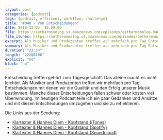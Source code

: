 ```yaml
---
layout: post
categories: [podcast]
tags: [podcast, effizienz, workflow, challenge]
title: "#040 - Von Entscheidungen"
date: 2016-12-05  10:00:00
file: https://aethermonolog.s3.amazonaws.com/episodes/aethermonolog-040.mp3
file_itunes: https://aethermonolog.s3.amazonaws.com/episodes/aethermonolog-040.m4a
excerpt: Als Musiker und Produzenten treffen wir mehrfach pro Tag Entscheidungen mit denen wir die Qualität und den Erfolg unserer Musik bestimmen. Manche dieser Entscheidungen fallen schwer oder kosten viel Überwindung. Um diese Entscheidungen geht es in Folge 40.
summary: Als Musiker und Produzenten treffen wir mehrfach pro Tag Entscheidungen mit denen wir die Qualität und den Erfolg unserer Musik bestimmen. Manche dieser Entscheidungen fallen schwer oder kosten viel Überwindung. Um diese Entscheidungen geht es in Folge 40. Hör gerne mal in meinen neusten Song <a href="https://itunes.apple.com/de/album/kopfstand-single/id1180598606">Kopfstand bei iTunes</a> rein. Mehr zu Sendung findest du wie immer auf <a href="https://aethermonolog.de/podcast/episode-040.html">aethermonolog.de</a>
duration: "22:54"
length: "22288106"
explicit: "no"
block: "no"
---
```


Entscheidung treffen gehört zum Tagesgeschäft. Das alleine macht es nicht leichter. Als Musiker und Produzenten treffen wir mehrfach pro Tag Entscheidungen mit denen wir die Qualität und den Erfolg unserer Musik bestimmen. Manche dieser Entscheidungen fallen schwer oder kosten viel Überwindung. Im heutigen Podcast teile ich ein paar Gedanken und Ansätze und mit diesen Entscheidungen umzugehen und sie zu reflektieren.

Die Links aus der Sendung:

* [Klartexter & Hannes Diem - Kopfstand (iTunes)](https://itunes.apple.com/de/album/kopfstand-single/id1180598606)
* [Klartexter & Hannes Diem - Kopfstand (Spotify)](https://play.spotify.com/album/6t5g7pfYiXOZNopFcnoVAF?play=true&utm_source=open.spotify.com&utm_medium=open)
* [Klartexter & Hannes Diem - Kopfstand (Soundcloud)](https://soundcloud.com/klartexter/kopfstand)
